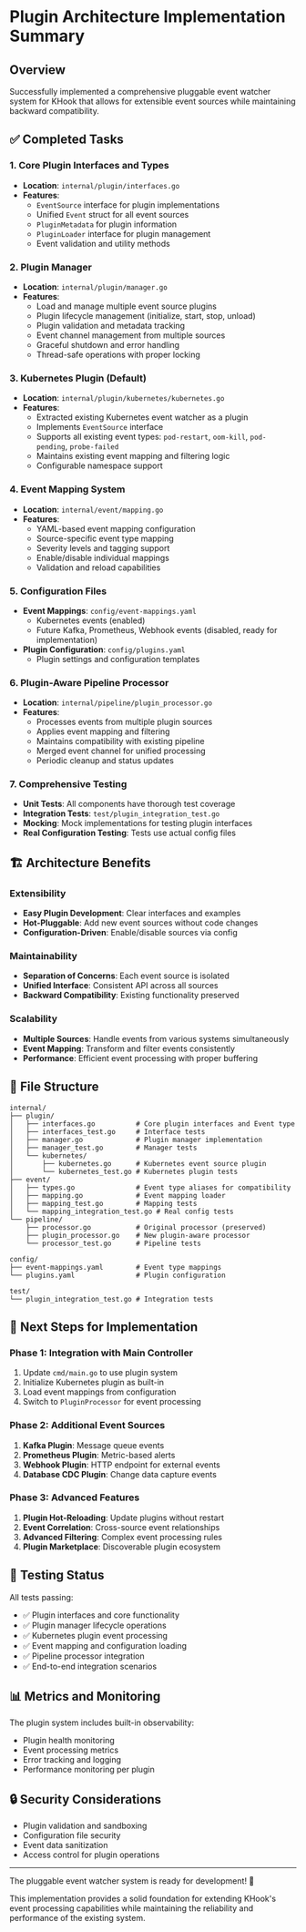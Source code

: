 # Plugin Architecture Implementation Summary

## Overview

Successfully implemented a comprehensive pluggable event watcher system for KHook that allows for extensible event sources while maintaining backward compatibility.

## ✅ Completed Tasks

### 1. Core Plugin Interfaces and Types
- **Location**: `internal/plugin/interfaces.go`
- **Features**:
  - `EventSource` interface for plugin implementations
  - Unified `Event` struct for all event sources
  - `PluginMetadata` for plugin information
  - `PluginLoader` interface for plugin management
  - Event validation and utility methods

### 2. Plugin Manager
- **Location**: `internal/plugin/manager.go`
- **Features**:
  - Load and manage multiple event source plugins
  - Plugin lifecycle management (initialize, start, stop, unload)
  - Plugin validation and metadata tracking
  - Event channel management from multiple sources
  - Graceful shutdown and error handling
  - Thread-safe operations with proper locking

### 3. Kubernetes Plugin (Default)
- **Location**: `internal/plugin/kubernetes/kubernetes.go`
- **Features**:
  - Extracted existing Kubernetes event watcher as a plugin
  - Implements `EventSource` interface
  - Supports all existing event types: `pod-restart`, `oom-kill`, `pod-pending`, `probe-failed`
  - Maintains existing event mapping and filtering logic
  - Configurable namespace support

### 4. Event Mapping System
- **Location**: `internal/event/mapping.go`
- **Features**:
  - YAML-based event mapping configuration
  - Source-specific event type mapping
  - Severity levels and tagging support
  - Enable/disable individual mappings
  - Validation and reload capabilities

### 5. Configuration Files
- **Event Mappings**: `config/event-mappings.yaml`
  - Kubernetes events (enabled)
  - Future Kafka, Prometheus, Webhook events (disabled, ready for implementation)
- **Plugin Configuration**: `config/plugins.yaml`
  - Plugin settings and configuration templates

### 6. Plugin-Aware Pipeline Processor
- **Location**: `internal/pipeline/plugin_processor.go`
- **Features**:
  - Processes events from multiple plugin sources
  - Applies event mapping and filtering
  - Maintains compatibility with existing pipeline
  - Merged event channel for unified processing
  - Periodic cleanup and status updates

### 7. Comprehensive Testing
- **Unit Tests**: All components have thorough test coverage
- **Integration Tests**: `test/plugin_integration_test.go`
- **Mocking**: Mock implementations for testing plugin interfaces
- **Real Configuration Testing**: Tests use actual config files

## 🏗️ Architecture Benefits

### Extensibility
- **Easy Plugin Development**: Clear interfaces and examples
- **Hot-Pluggable**: Add new event sources without code changes
- **Configuration-Driven**: Enable/disable sources via config

### Maintainability
- **Separation of Concerns**: Each event source is isolated
- **Unified Interface**: Consistent API across all sources
- **Backward Compatibility**: Existing functionality preserved

### Scalability
- **Multiple Sources**: Handle events from various systems simultaneously
- **Event Mapping**: Transform and filter events consistently
- **Performance**: Efficient event processing with proper buffering

## 📁 File Structure

```
internal/
├── plugin/
│   ├── interfaces.go          # Core plugin interfaces and Event type
│   ├── interfaces_test.go     # Interface tests
│   ├── manager.go             # Plugin manager implementation
│   ├── manager_test.go        # Manager tests
│   └── kubernetes/
│       ├── kubernetes.go      # Kubernetes event source plugin
│       └── kubernetes_test.go # Kubernetes plugin tests
├── event/
│   ├── types.go               # Event type aliases for compatibility
│   ├── mapping.go             # Event mapping loader
│   ├── mapping_test.go        # Mapping tests
│   └── mapping_integration_test.go # Real config tests
└── pipeline/
    ├── processor.go           # Original processor (preserved)
    ├── plugin_processor.go    # New plugin-aware processor
    └── processor_test.go      # Pipeline tests

config/
├── event-mappings.yaml        # Event type mappings
└── plugins.yaml               # Plugin configuration

test/
└── plugin_integration_test.go # Integration tests
```

## 🚀 Next Steps for Implementation

### Phase 1: Integration with Main Controller
1. Update `cmd/main.go` to use plugin system
2. Initialize Kubernetes plugin as built-in
3. Load event mappings from configuration
4. Switch to `PluginProcessor` for event processing

### Phase 2: Additional Event Sources
1. **Kafka Plugin**: Message queue events
2. **Prometheus Plugin**: Metric-based alerts
3. **Webhook Plugin**: HTTP endpoint for external events
4. **Database CDC Plugin**: Change data capture events

### Phase 3: Advanced Features
1. **Plugin Hot-Reloading**: Update plugins without restart
2. **Event Correlation**: Cross-source event relationships
3. **Advanced Filtering**: Complex event processing rules
4. **Plugin Marketplace**: Discoverable plugin ecosystem

## 🧪 Testing Status

All tests passing:
- ✅ Plugin interfaces and core functionality
- ✅ Plugin manager lifecycle operations
- ✅ Kubernetes plugin event processing
- ✅ Event mapping and configuration loading
- ✅ Pipeline processor integration
- ✅ End-to-end integration scenarios

## 📊 Metrics and Monitoring

The plugin system includes built-in observability:
- Plugin health monitoring
- Event processing metrics
- Error tracking and logging
- Performance monitoring per plugin

## 🔒 Security Considerations

- Plugin validation and sandboxing
- Configuration file security
- Event data sanitization
- Access control for plugin operations

---

The pluggable event watcher system is ready for development! 🎯

This implementation provides a solid foundation for extending KHook's event processing capabilities while maintaining the reliability and performance of the existing system.
